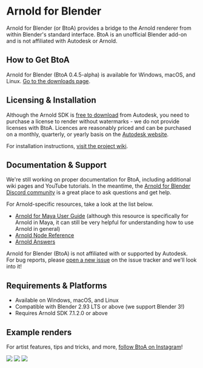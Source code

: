 # Arnold for Blender #

Arnold for Blender (or BtoA) provides a bridge to the Arnold renderer from within Blender's standard interface. BtoA is an unofficial Blender add-on and is not affiliated with Autodesk or Arnold.

## How to Get BtoA ##
Arnold for Blender (BtoA 0.4.5-alpha) is available for Windows, macOS, and Linux. [Go to the downloads page](https://github.com/lunadigital/btoa/releases).

## Licensing & Installation
Although the Arnold SDK is [free to download](https://www.arnoldrenderer.com/download/) from Autodesk, you need to purchase a license to render without watermarks - we do not provide licenses with BtoA. Licences are reasonably priced and can be purchased on a monthly, quarterly, or yearly basis on the [Autodesk website](https://www.autodesk.com/products/arnold/overview).

For installation instructions, [visit the project wiki](https://github.com/lunadigital/btoa/wiki).

## Documentation & Support ##
We're still working on proper documentation for BtoA, including additional wiki pages and YouTube tutorials. In the meantime, the [Arnold for Blender Discord community](https://discord.com/invite/4QYv3vMGxS) is a great place to ask questions and get help.

For Arnold-specific resources, take a look at the list below.

- [Arnold for Maya User Guide](https://docs.arnoldrenderer.com/display/a5AFMUG/Arnold+for+Maya+User+Guide) (although this resource is specifically for Arnold in Maya, it can still be very helpful for understanding how to use Arnold in general)
- [Arnold Node Reference](https://docs.arnoldrenderer.com/display/A5NodeRef)
- [Arnold Answers](https://answers.arnoldrenderer.com/index.html)

Arnold for Blender (BtoA) is not affiliated with or supported by Autodesk. For bug reports, please [open a new issue](https://github.com/lunadigital/btoa/issues) on the issue tracker and we'll look into it!

## Requirements & Platforms ##
* Available on Windows, macOS, and Linux
* Compatible with Blender 2.93 LTS or above (we support Blender 3!)
* Requires Arnold SDK 7.1.2.0 or above

## Example renders ##
For artist features, tips and tricks, and more, [follow BtoA on Instagram](https://www.instagram.com/arnoldforblender/)!

<img src="https://github.com/lunadigital/btoa/raw/dev/examples/Render_002_Web.jpg" />
<img src="https://github.com/lunadigital/btoa/raw/dev/examples/Render_001.jpg" />
<a href="https://www.artstation.com/artwork/eaODlP"><img src="https://github.com/lunadigital/btoa/raw/dev/examples/still_life.jpg" /></a>
